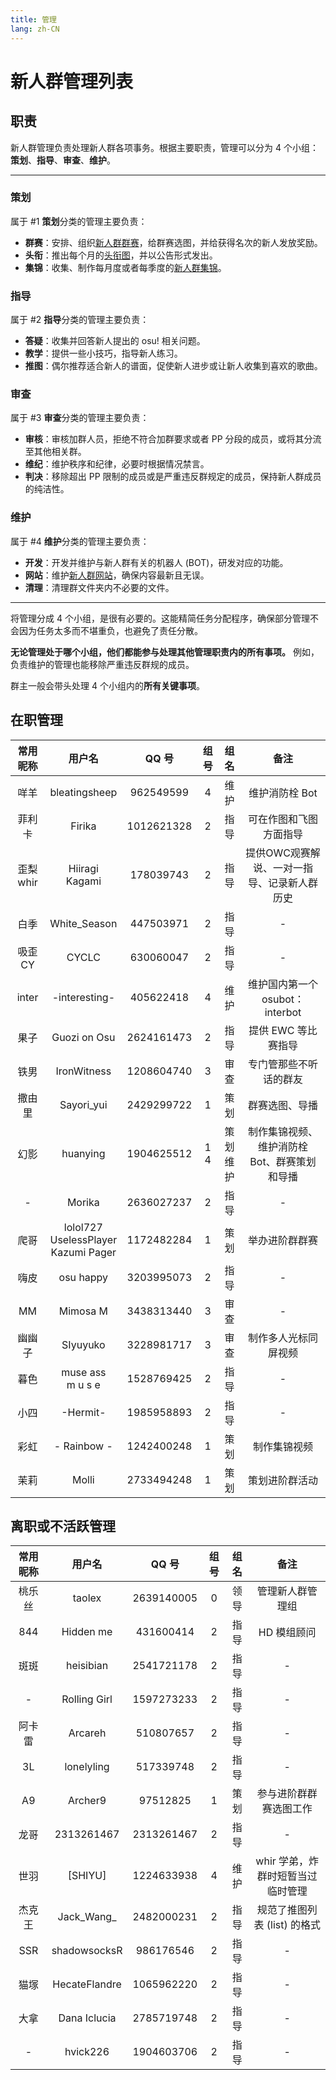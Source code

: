 ```yaml
---
title: 管理
lang: zh-CN
---
```


# 新人群管理列表

## 职责

新人群管理负责处理新人群各项事务。根据主要职责，管理可以分为 4 个小组：**策划**、**指导**、**审查**、**维护**。

---

### 策划

属于 #1 **策划**分类的管理主要负责：

- **群赛**：安排、组织[新人群群赛](events/matches/README.md)，给群赛选图，并给获得名次的新人发放奖励。
- **头衔**：推出每个月的[头衔图](events/charts/README.md)，并以公告形式发出。
- **集锦**：收集、制作每月度或者每季度的[新人群集锦](events/collections/README.md)。

### 指导

属于 #2 **指导**分类的管理主要负责：

- **答疑**：收集并回答新人提出的 osu! 相关问题。
- **教学**：提供一些小技巧，指导新人练习。
- **推图**：偶尔推荐适合新人的谱面，促使新人进步或让新人收集到喜欢的歌曲。

### 审查

属于 #3 **审查**分类的管理主要负责：

- **审核**：审核加群人员，拒绝不符合加群要求或者 PP 分段的成员，或将其分流至其他相关群。
- **维纪**：维护秩序和纪律，必要时根据情况禁言。
- **判决**：移除超出 PP 限制的成员或是严重违反群规定的成员，保持新人群成员的纯洁性。

### 维护

属于 #4 **维护**分类的管理主要负责：

- **开发**：开发并维护与新人群有关的机器人 (BOT)，研发对应的功能。
- **网站**：维护[新人群网站](https://osuxrq.top)，确保内容最新且无误。
- **清理**：清理群文件夹内不必要的文件。

---

将管理分成 4 个小组，是很有必要的。这能精简任务分配程序，确保部分管理不会因为任务太多而不堪重负，也避免了责任分散。

**无论管理处于哪个小组，他们都能参与处理其他管理职责内的所有事项。** 例如，负责维护的管理也能移除严重违反群规的成员。

群主一般会带头处理 4 个小组内的**所有关键事项**。

## 在职管理

| 常用昵称 | 用户名 | QQ 号 | 组号 | 组名 | 备注 |
| :--: | :--: | :--: | :--: | :--: | :--: |
| 咩羊 | bleatingsheep | 962549599 | 4 | 维护 | 维护消防栓 Bot |
| 菲利卡 | Firika | 1012621328 | 2 | 指导 | 可在作图和飞图方面指导 |
| 歪梨<br />whir | Hiiragi Kagami | 178039743 | 2 | 指导 | 提供OWC观赛解说、一对一指导、记录新人群历史 |
| 白季 | White_Season | 447503971 | 2 | 指导 | - |
| 吸歪<br />CY | CYCLC | 630060047 | 2 | 指导 | - |
| inter | -interesting- | 405622418 | 4 | 维护 | 维护国内第一个 osubot：interbot |
| 果子 | Guozi on Osu | 2624161473 | 2 | 指导 | 提供 EWC 等比赛指导 |
| 铁男 | IronWitness | 1208604740 | 3 | 审查 | 专门管那些不听话的群友 |
| 撒由里 | Sayori_yui | 2429299722 | 1 | 策划 | 群赛选图、导播 |
| 幻影 | huanying | 1904625512 | 1<br />4 | 策划<br />维护 | 制作集锦视频、维护消防栓 Bot、群赛策划和导播 |
| - | Morika | 2636027237 | 2 | 指导 | - |
| 爬哥 | lolol727<br />UselessPlayer<br />Kazumi Pager | 1172482284 | 1 | 策划 | 举办进阶群群赛 |
| 嗨皮 | osu happy | 3203995073 | 2 | 指导 | - |
| MM | Mimosa M | 3438313440 | 3 | 审查 | - |
| 幽幽子 | SIyuyuko | 3228981717 | 3 | 审查 | 制作多人光标同屏视频 |
| 暮色 | muse ass<br />m u s e | 1528769425 | 2 | 指导 | - |
| 小四 | -Hermit- | 1985958893 | 2 | 指导 | - |
| 彩虹 | - Rainbow - | 1242400248 | 1 | 策划 | 制作集锦视频 |
| 茉莉 | Molli | 2733494248 | 1 | 策划 | 策划进阶群活动 |

## 离职或不活跃管理

| 常用昵称 | 用户名 | QQ 号 | 组号 | 组名 | 备注 |
| :--: | :--: | :--: | :--: | :--: | :--: |
| 桃乐丝 | taolex | 2639140005 | 0 | 领导 | 管理新人群管理组 |
| 844 | Hidden me | 431600414 | 2 | 指导 | HD 模组顾问 |
| 斑斑 | heisibian | 2541721178 | 2 | 指导 | - |
| - | Rolling Girl | 1597273233 | 2 | 指导 | - |
| 阿卡雷 | Arcareh | 510807657 | 2 | 指导 | - |
| 3L | lonelyling | 517339748 | 2 | 指导 | - |
| A9 | Archer9 | 97512825 | 1 | 策划 | 参与进阶群群赛选图工作 |
| 龙哥 | 2313261467 | 2313261467 | 2 | 指导 | - |
| 世羽 | [SHIYU] | 1224633938 | 4 | 维护 | whir 学弟，炸群时短暂当过临时管理 |
| 杰克王 | Jack\_Wang\_ | 2482000231 | 2 | 指导 | 规范了推图列表 (list) 的格式 |
| SSR | shadowsocksR | 986176546 | 2 | 指导 | - |
| 猫塚 | HecateFlandre | 1065962220 | 2 | 指导 | - |
| 大拿 | Dana Iclucia | 2785719748 | 2 | 指导 | - |
| - | hvick226 | 1904603706 | 2 | 指导 | - |

